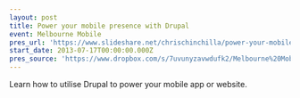 ```yaml
---
layout: post
title: Power your mobile presence with Drupal
event: Melbourne Mobile
pres_url: 'https://www.slideshare.net/chrischinchilla/power-your-mobile-app-with-drupal'
start_date: 2013-07-17T00:00:00.000Z
pres_source: 'https://www.dropbox.com/s/7uvunyzavwdufk2/Melbourne%20Mobile.pptx?dl=0'
---
```


Learn how to utilise Drupal to power your mobile app or website.
